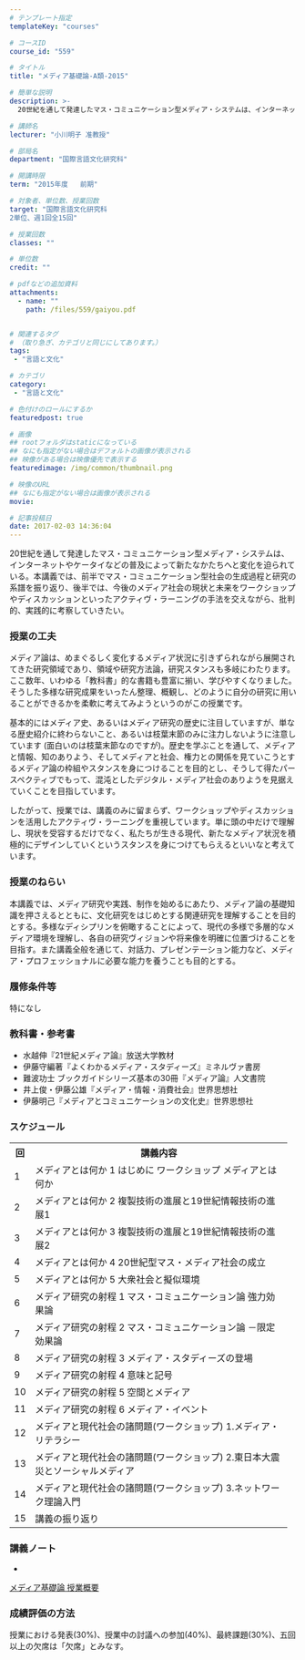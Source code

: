 ```yaml
---
# テンプレート指定
templateKey: "courses"

# コースID
course_id: "559"

# タイトル
title: "メディア基礎論-A類-2015"

# 簡単な説明
description: >-
  20世紀を通して発達したマス・コミュニケーション型メディア・システムは、インターネットやケータイなどの普及によって新たなかたちへと変化を迫られている。本講義では、前半でマス・コミュニケーション型社会の...

# 講師名
lecturer: "小川明子 准教授"

# 部局名
department: "国際言語文化研究科"

# 開講時限
term: "2015年度	前期"

# 対象者、単位数、授業回数
target: "国際言語文化研究科
2単位、週1回全15回"

# 授業回数
classes: ""

# 単位数
credit: ""

# pdfなどの追加資料
attachments: 
  - name: "" 
    path: /files/559/gaiyou.pdf


# 関連するタグ
# （取り急ぎ、カテゴリと同じにしてあります。）
tags:
 - "言語と文化"

# カテゴリ
category:
 - "言語と文化"

# 色付けのロールにするか
featuredpost: true

# 画像
## rootフォルダはstaticになっている
## なにも指定がない場合はデフォルトの画像が表示される
## 映像がある場合は映像優先で表示する
featuredimage: /img/common/thumbnail.png

# 映像のURL
## なにも指定がない場合は画像が表示される
movie: 

# 記事投稿日
date: 2017-02-03 14:36:04
---
```



20世紀を通して発達したマス・コミュニケーション型メディア・システムは、インターネットやケータイなどの普及によって新たなかたちへと変化を迫られている。本講義では、前半でマス・コミュニケーション型社会の生成過程と研究の系譜を振り返り、後半では、今後のメディア社会の現状と未来をワークショップやディスカッションといったアクティヴ・ラーニングの手法を交えながら、批判的、実践的に考察していきたい。


### 授業の工夫

メディア論は、めまぐるしく変化するメディア状況に引きずられながら展開されてきた研究領域であり、領域や研究方法論，研究スタンスも多岐にわたります。ここ数年、いわゆる「教科書」的な書籍も豊富に揃い、学びやすくなりました。そうした多様な研究成果をいったん整理、概観し、どのように自分の研究に用いることができるかを柔軟に考えてみようというのがこの授業です。

基本的にはメディア史、あるいはメディア研究の歴史に注目していますが、単なる歴史紹介に終わらないこと、あるいは枝葉末節のみに注力しないように注意しています (面白いのは枝葉末節なのですが)。歴史を学ぶことを通して、メディアと情報、知のありよう、そしてメディアと社会、権力との関係を見ていこうとするメディア論の枠組やスタンスを身につけることを目的とし、そうして得たパースペクティブでもって、混沌としたデジタル・メディア社会のありようを見据えていくことを目指しています。

したがって、授業では、講義のみに留まらず、ワークショップやディスカッションを活用したアクティヴ・ラーニングを重視しています。単に頭の中だけで理解し、現状を受容するだけでなく、私たちが生きる現代、新たなメディア状況を積極的にデザインしていくというスタンスを身につけてもらえるといいなと考えています。





### 授業のねらい

本講義では、メディア研究や実践、制作を始めるにあたり、メディア論の基礎知識を押さえるとともに、文化研究をはじめとする関連研究を理解することを目的とする。多様なディシプリンを俯瞰することによって、現代の多様で多層的なメディア環境を理解し、各自の研究ヴィジョンや将来像を明確に位置づけることを目指す。また講義全般を通じて、対話力、プレゼンテーション能力など、メディア・プロフェッショナルに必要な能力を養うことも目的とする。

### 履修条件等

特になし

### 教科書・参考書

* 水越伸『21世紀メディア論』放送大学教材
* 伊藤守編著『よくわかるメディア・スタディーズ』ミネルヴァ書房
* 難波功士 ブックガイドシリーズ基本の30冊『メディア論』人文書院
* 井上俊・伊藤公雄『メディア・情報・消費社会』世界思想社
* 伊藤明己『メディアとコミュニケーションの文化史』世界思想社


<h3>スケジュール</h3>

<table class="basic" width="455">
<tr>
<th width="20" class="center">回</th>
<th width="435" class="center">講義内容</th>
</tr>

<tr>
<td width="20" class="center">1</td>
<td width="435">メディアとは何か 1 はじめに ワークショップ メディアとは何か</td>
</tr>

<tr>
<td width="20" class="center">2</td>
<td width="435">メディアとは何か 2 複製技術の進展と19世紀情報技術の進展1</td>
</tr>

<tr>
<td width="20" class="center">3</td>
<td width="435">メディアとは何か 3 複製技術の進展と19世紀情報技術の進展2</td>
</tr>

<tr>
<td width="20" class="center">4</td>
<td width="435">メディアとは何か 4 20世紀型マス・メディア社会の成立</td>
</tr>

<tr>
<td width="20" class="center">5</td>
<td width="435">メディアとは何か 5 大衆社会と擬似環境</td>
</tr>

<tr>
<td width="20" class="center">6</td>
<td width="435">メディア研究の射程 1 マス・コミュニケーション論 強力効果論</td>
</tr>

<tr>
<td width="20" class="center">7</td>
<td width="435">メディア研究の射程 2 マス・コミュニケーション論 －限定効果論</td>
</tr>

<tr>
<td width="20" class="center">8</td>
<td width="435">メディア研究の射程 3 メディア・スタディーズの登場</td>
</tr>

<tr>
<td width="20" class="center">9</td>
<td width="435">メディア研究の射程 4 意味と記号</td>
</tr>

<tr>
<td width="20" class="center">10</td>
<td width="435">メディア研究の射程 5 空間とメディア</td>
</tr>

<tr>
<td width="20" class="center">11</td>
<td width="435">メディア研究の射程 6 メディア・イベント</td>
</tr>

<tr>
<td width="20" class="center">12</td>
<td width="435">メディアと現代社会の諸問題(ワークショップ) 1.メディア・リテラシー</td>
</tr>

<tr>
<td width="20" class="center">13</td>
<td width="435">メディアと現代社会の諸問題(ワークショップ) 2.東日本大震災とソーシャルメディア</td>
</tr>

<tr>
<td width="20" class="center">14</td>
<td width="435">メディアと現代社会の諸問題(ワークショップ) 3.ネットワーク理論入門</td>
</tr>

<tr>
<td width="20" class="center">15</td>
<td width="435">講義の振り返り</td>
</tr>

</table>



<h3>講義ノート</h3>

-
[メディア基礎論 授業概要](/files/559/gaiyou.pdf) 








<h3>成績評価の方法</h3>
<p>授業における発表(30%)、授業中の討議への参加(40%)、最終課題(30%)、五回以上の欠席は「欠席」とみなす。</p>


